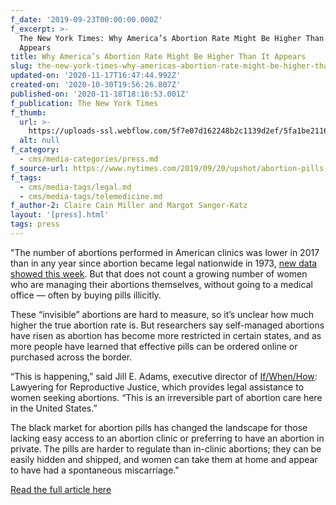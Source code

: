 ```yaml
---
f_date: '2019-09-23T00:00:00.000Z'
f_excerpt: >-
  The New York Times: Why America’s Abortion Rate Might Be Higher Than It
  Appears
title: Why America’s Abortion Rate Might Be Higher Than It Appears
slug: the-new-york-times-why-americas-abortion-rate-might-be-higher-than-it-appears
updated-on: '2020-11-17T16:47:44.992Z'
created-on: '2020-10-30T19:56:26.807Z'
published-on: '2020-11-18T18:16:53.001Z'
f_publication: The New York Times
f_thumb:
  url: >-
    https://uploads-ssl.webflow.com/5f7e07d162248b2c1139d2ef/5fa1be2116e0531b217bf79a_The%20New%20York%20Times-%20Why%20America%E2%80%99s%20Abortion%20Rate%20Might%20Be%20Higher%20Than%20It%20Appears.jpg
  alt: null
f_category:
  - cms/media-categories/press.md
f_source-url: https://www.nytimes.com/2019/09/20/upshot/abortion-pills-rising-use.html
f_tags:
  - cms/media-tags/legal.md
  - cms/media-tags/telemedicine.md
f_author-2: Claire Cain Miller and Margot Sanger-Katz
layout: '[press].html'
tags: press
---
```


"The number of abortions performed in American clinics was lower in 2017 than in any year since abortion became legal nationwide in 1973, [new data showed this week](https://www.nytimes.com/2019/09/18/health/abortion-rate-dropped.html?module=inline). But that does not count a growing number of women who are managing their abortions themselves, without going to a medical office — often by buying pills illicitly. 

These “invisible” abortions are hard to measure, so it’s unclear how much higher the true abortion rate is. But researchers say self-managed abortions have risen as abortion has become more restricted in certain states, and as more people have learned that effective pills can be ordered online or purchased across the border. 

“This is happening,” said Jill E. Adams, executive director of [If/When/How](https://www.ifwhenhow.org/): Lawyering for Reproductive Justice, which provides legal assistance to women seeking abortions. “This is an irreversible part of abortion care here in the United States.”

The black market for abortion pills has changed the landscape for those lacking easy access to an abortion clinic or preferring to have an abortion in private. The pills are harder to regulate than in-clinic abortions; they can be easily hidden and shipped, and women can take them at home and appear to have had a spontaneous miscarriage."

[Read the full article here](https://www.nytimes.com/2019/09/20/upshot/abortion-pills-rising-use.html)
